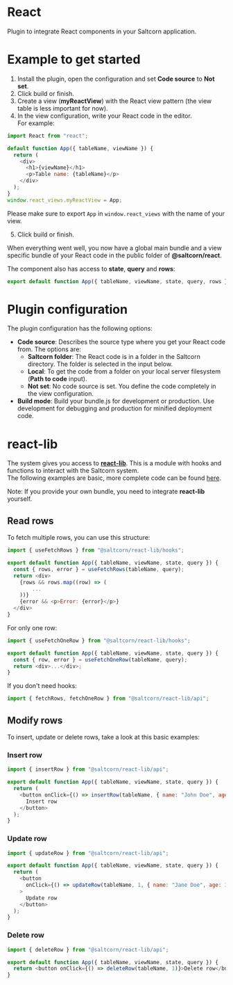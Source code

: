 # React

Plugin to integrate React components in your Saltcorn application.

# Example to get started

1. Install the plugin, open the configuration and set **Code source** to **Not set**.
2. Click build or finish.
3. Create a view (**myReactView**) with the React view pattern (the view table is less important for now).
4. In the view configuration, write your React code in the editor. <br> For example:

```javascript
import React from "react";

default function App({ tableName, viewName }) {
  return (
    <div>
      <h1>{viewName}</h1>
      <p>Table name: {tableName}</p>
    </div>
  );
}
window.react_views.myReactView = App;
```

Please make sure to export `App` in `window.react_views` with the name of your view.

5. Click build or finish.

When everything went well, you now have a global main bundle and a view specific bundle of your React code in the public folder of **@saltcorn/react**.

The component also has access to **state**, **query** and **rows**:

```javascript
export default function App({ tableName, viewName, state, query, rows })
```

# Plugin configuration

The plugin configuration has the following options:

- **Code source**: Describes the source type where you get your React code from. The options are:
  - **Saltcorn folder**: The React code is in a folder in the Saltcorn directory. The folder is selected in the input below.
  - **Local**: To get the code from a folder on your local server filesystem (**Path to code** input).
  - **Not set**: No code source is set. You define the code completely in the view configuration.
- **Build mode**: Build your bundle.js for development or production. Use development for debugging and production for minified deployment code.

# react-lib

The system gives you access to [**react-lib**](https://github.com/saltcorn/react-lib). This is a module with hooks and functions to interact with the Saltcorn system. <br>
The following examples are basic, more complete code can be found [here](https://github.com/saltcorn/react/tree/main/examples).

Note: If you provide your own bundle, you need to integrate **react-lib** yourself.

## Read rows

To fetch multiple rows, you can use this structure:

```javascript
import { useFetchRows } from "@saltcorn/react-lib/hooks";

export default function App({ tableName, viewName, state, query }) {
  const { rows, error } = useFetchRows(tableName, query);
  return <div>
    {rows && rows.map((row) => (
        ...
    ))}
    {error && <p>Error: {error}</p>}
  </div>
}

```

For only one row:

```javascript
import { useFetchOneRow } from "@saltcorn/react-lib/hooks";

export default function App({ tableName, viewName, state, query }) {
  const { row, error } = useFetchOneRow(tableName, query);
  return <div>...</div>;
}
```

If you don't need hooks:

```javascript
import { fetchRows, fetchOneRow } from "@saltcorn/react-lib/api";
```

## Modify rows

To insert, update or delete rows, take a look at this basic examples:

### Insert row

```javascript
import { insertRow } from "@saltcorn/react-lib/api";

export default function App({ tableName, viewName, state, query }) {
  return (
    <button onClick={() => insertRow(tableName, { name: "John Doe", age: 30 })}>
      Insert row
    </button>
  );
}
```

### Update row

```javascript
import { updateRow } from "@saltcorn/react-lib/api";

export default function App({ tableName, viewName, state, query }) {
  return (
    <button
      onClick={() => updateRow(tableName, 1, { name: "Jane Doe", age: 31 })}
    >
      Update row
    </button>
  );
}
```

### Delete row

```javascript
import { deleteRow } from "@saltcorn/react-lib/api";

export default function App({ tableName, viewName, state, query }) {
  return <button onClick={() => deleteRow(tableName, 1)}>Delete row</button>;
}
```
